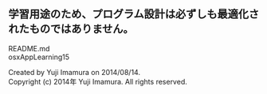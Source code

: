 ## 学習用途のため、プログラム設計は必ずしも最適化されたものではありません。
 
  README.md  
  osxAppLearning15  
  
  Created by Yuji Imamura on 2014/08/14.  
  Copyright (c) 2014年 Yuji Imamura. All rights reserved.  

